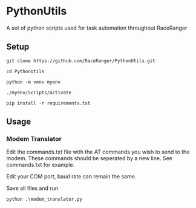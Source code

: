 # PythonUtils
A set of python scripts used for task automation throughout RaceRanger

## Setup
```git clone https://github.com/RaceRanger/PythonUtils.git```

```cd PythonUtils```

```python -m venv myenv```

```./myenv/Scripts/activate```

```pip install -r requirements.txt```

## Usage

### Modem Translator

Edit the commands.txt file with the AT commands you wish to send to the modem. 
These commands should be seperated by a new line. See commands.txt for example.

Edit your COM port, baud rate can remain the same.

Save all files and run

```python .\modem_translator.py```
